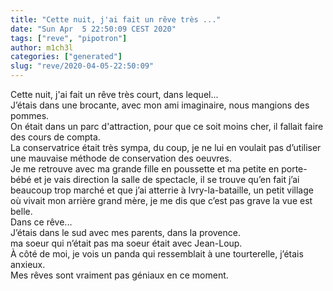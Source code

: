 ```yaml
---
title: "Cette nuit, j'ai fait un rêve très ..."
date: "Sun Apr  5 22:50:09 CEST 2020"
tags: ["reve", "pipotron"]
author: m1ch3l
categories: ["generated"]
slug: "reve/2020-04-05-22:50:09"
---
```


Cette nuit, j'ai fait un rêve très court, dans lequel...<br>
J’étais dans une brocante, avec mon ami imaginaire, nous mangions des pommes.<br>
On était dans un parc d'attraction, pour que ce soit moins cher, il fallait faire des cours de compta.<br>
La conservatrice était très sympa, du coup, je ne lui en voulait pas d’utiliser une mauvaise méthode de conservation des oeuvres.<br>
Je me retrouve avec ma grande fille en poussette et ma petite en porte-bébé et je vais direction la salle de spectacle, il se trouve qu’en fait j’ai beaucoup trop marché et que j’ai atterrie à Ivry-la-bataille, un petit village où vivait mon arrière grand mère, je me dis que c’est pas grave la vue est belle.<br>
Dans ce rêve...<br>
J’étais dans le sud avec mes parents, dans la provence.<br>
ma soeur qui n’était pas ma soeur était avec Jean-Loup.<br>
À côté de moi, je vois un panda qui ressemblait à une tourterelle, j’étais anxieux.<br>
Mes rêves sont vraiment pas géniaux en ce moment.<br>

